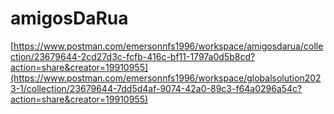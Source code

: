 # amigosDaRua
[https://www.postman.com/emersonnfs1996/workspace/amigosdarua/collection/23679644-2cd27d3c-fcfb-416c-bf11-1797a0d5b8cd?action=share&creator=19910955](https://www.postman.com/emersonnfs1996/workspace/globalsolution2023-1/collection/23679644-7dd5d4af-9074-42a0-89c3-f64a0296a54c?action=share&creator=19910955)
